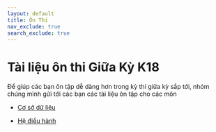 ```yaml
---
layout: default
title: Ôn Thi 
nav_exclude: true 
search_exclude: true
---
```


# Tài liệu ôn thi Giữa Kỳ K18

 Để giúp các bạn ôn tập dễ dàng hơn trong kỳ thi giữa kỳ sắp tới, nhóm chúng mình gửi tới các bạn các tài liệu ôn tập cho các môn 

- [Cơ sở dữ liệu](./MonHocCoSoNganh/IT004)

- [Hệ điều hành](./MonHocCoSoNganh/IT007)

